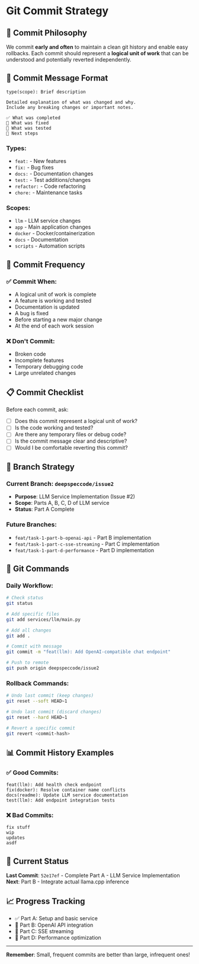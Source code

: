 # Git Commit Strategy

## 🎯 Commit Philosophy

We commit **early and often** to maintain a clean git history and enable easy rollbacks. Each commit should represent a **logical unit of work** that can be understood and potentially reverted independently.

## 📝 Commit Message Format

```
type(scope): Brief description

Detailed explanation of what was changed and why.
Include any breaking changes or important notes.

✅ What was completed
🔧 What was fixed
🧪 What was tested
🎯 Next steps
```

### Types:
- `feat:` - New features
- `fix:` - Bug fixes
- `docs:` - Documentation changes
- `test:` - Test additions/changes
- `refactor:` - Code refactoring
- `chore:` - Maintenance tasks

### Scopes:
- `llm` - LLM service changes
- `app` - Main application changes
- `docker` - Docker/containerization
- `docs` - Documentation
- `scripts` - Automation scripts

## 🔄 Commit Frequency

### ✅ Commit When:
- A logical unit of work is complete
- A feature is working and tested
- Documentation is updated
- A bug is fixed
- Before starting a new major change
- At the end of each work session

### ❌ Don't Commit:
- Broken code
- Incomplete features
- Temporary debugging code
- Large unrelated changes

## 📋 Commit Checklist

Before each commit, ask:
- [ ] Does this commit represent a logical unit of work?
- [ ] Is the code working and tested?
- [ ] Are there any temporary files or debug code?
- [ ] Is the commit message clear and descriptive?
- [ ] Would I be comfortable reverting this commit?

## 🚀 Branch Strategy

### Current Branch: `deepspeccode/issue2`
- **Purpose**: LLM Service Implementation (Issue #2)
- **Scope**: Parts A, B, C, D of LLM service
- **Status**: Part A Complete

### Future Branches:
- `feat/task-1-part-b-openai-api` - Part B implementation
- `feat/task-1-part-c-sse-streaming` - Part C implementation
- `feat/task-1-part-d-performance` - Part D implementation

## 🔧 Git Commands

### Daily Workflow:
```bash
# Check status
git status

# Add specific files
git add services/llm/main.py

# Add all changes
git add .

# Commit with message
git commit -m "feat(llm): Add OpenAI-compatible chat endpoint"

# Push to remote
git push origin deepspeccode/issue2
```

### Rollback Commands:
```bash
# Undo last commit (keep changes)
git reset --soft HEAD~1

# Undo last commit (discard changes)
git reset --hard HEAD~1

# Revert a specific commit
git revert <commit-hash>
```

## 📊 Commit History Examples

### ✅ Good Commits:
```
feat(llm): Add health check endpoint
fix(docker): Resolve container name conflicts
docs(readme): Update LLM service documentation
test(llm): Add endpoint integration tests
```

### ❌ Bad Commits:
```
fix stuff
wip
updates
asdf
```

## 🎯 Current Status

**Last Commit**: `52e17ef` - Complete Part A - LLM Service Implementation
**Next**: Part B - Integrate actual llama.cpp inference

## 📈 Progress Tracking

- ✅ Part A: Setup and basic service
- 🔄 Part B: OpenAI API integration
- 🔄 Part C: SSE streaming
- 🔄 Part D: Performance optimization

---

**Remember**: Small, frequent commits are better than large, infrequent ones!
